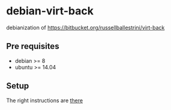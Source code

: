 # debian-virt-back
debianization of https://bitbucket.org/russellballestrini/virt-back

## Pre requisites
* debian >= 8
* ubuntu >= 14.04

## Setup
The right instructions are [there](http://software.opensuse.org/download.html?project=home%3ADeoGracia&package=python-virt-back)
